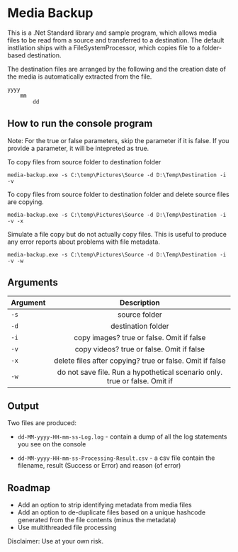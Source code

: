 # Media Backup

This is a .Net Standard library and sample program, which allows media files to be read from a source and transferred to a destination.
The default instllation ships with a FileSystemProcessor, which copies file to a folder-based destination.

The destination files are arranged by the following and the creation date of the media is automatically extracted from the file.
```
yyyy
	mm
		dd
```

## How to run the console program

Note: For the true or false parameters, skip the parameter if it is false. If you provide a parameter, it will be intepreted as true.

To copy files from source folder to destination folder
```
media-backup.exe -s C:\temp\Pictures\Source -d D:\Temp\Destination -i -v 
```

To copy files from source folder to destination folder and delete source files are copying.
```
media-backup.exe -s C:\temp\Pictures\Source -d D:\Temp\Destination -i -v -x
```

Simulate a file copy but do not actually copy files. This is useful to produce any error reports about problems with file metadata.
```
media-backup.exe -s C:\temp\Pictures\Source -d D:\Temp\Destination -i -v -w
```

## Arguments
| Argument        | Description |
| ------------- |:-------------:|
| `-s`          | source folder  |
| `-d`          | destination folder |
| `-i`          | copy images? true or false. Omit if false |
| `-v`          | copy videos? true or false. Omit if false |
| `-x`		    | delete files after copying? true or false. Omit if false |
| `-w`			| do not save file. Run a hypothetical scenario only. true or false. Omit if  |

## Output
Two files are produced:

* `dd-MM-yyyy-HH-mm-ss-Log.log` - contain a dump of all the log statements you see on the console

* `dd-MM-yyyy-HH-mm-ss-Processing-Result.csv` - a csv file contain the filename, result (Success or Error) and reason (of error)

## Roadmap

* Add an option to strip identifying metadata from media files
* Add an option to de-duplicate files based on a unique hashcode generated from the file contents (minus the metadata)
* Use multithreaded file processing

Disclaimer: Use at your own risk.